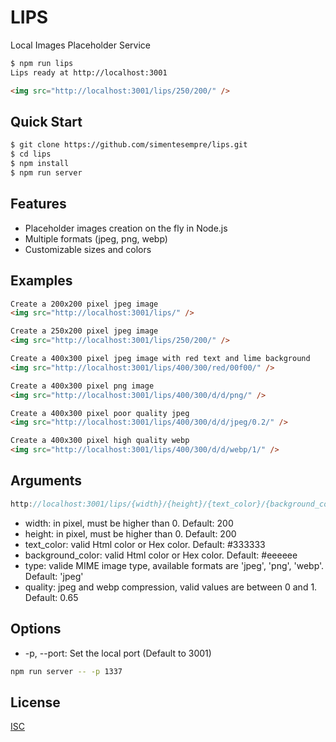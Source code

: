 # LIPS
Local Images Placeholder Service

```bash
$ npm run lips
Lips ready at http://localhost:3001
```
```html
<img src="http://localhost:3001/lips/250/200/" />
```

## Quick Start

```bash
$ git clone https://github.com/simentesempre/lips.git
$ cd lips
$ npm install
$ npm run server
```

## Features

  * Placeholder images creation on the fly in Node.js
  * Multiple formats (jpeg, png, webp)
  * Customizable sizes and colors

## Examples

```html
Create a 200x200 pixel jpeg image
<img src="http://localhost:3001/lips/" />

Create a 250x200 pixel jpeg image
<img src="http://localhost:3001/lips/250/200/" />

Create a 400x300 pixel jpeg image with red text and lime background
<img src="http://localhost:3001/lips/400/300/red/00f00/" />

Create a 400x300 pixel png image
<img src="http://localhost:3001/lips/400/300/d/d/png/" />

Create a 400x300 pixel poor quality jpeg
<img src="http://localhost:3001/lips/400/300/d/d/jpeg/0.2/" />

Create a 400x300 pixel high quality webp
<img src="http://localhost:3001/lips/400/300/d/d/webp/1/" />
```

## Arguments

```js
http://localhost:3001/lips/{width}/{height}/{text_color}/{background_color}/{type}/{quality}/
```

- width: in pixel, must be higher than 0. Default: 200
- height: in pixel, must be higher than 0. Default: 200
- text_color: valid Html color or Hex color. Default: #333333
- background_color: valid Html color or Hex color. Default: #eeeeee
- type: valide MIME image type, available formats are 'jpeg', 'png', 'webp'. Default: 'jpeg'
- quality: jpeg and webp compression, valid values are between 0 and 1. Default: 0.65

## Options

- -p, --port: Set the local port (Default to 3001)

```bash
npm run server -- -p 1337
```

## License

[ISC](LICENSE)
